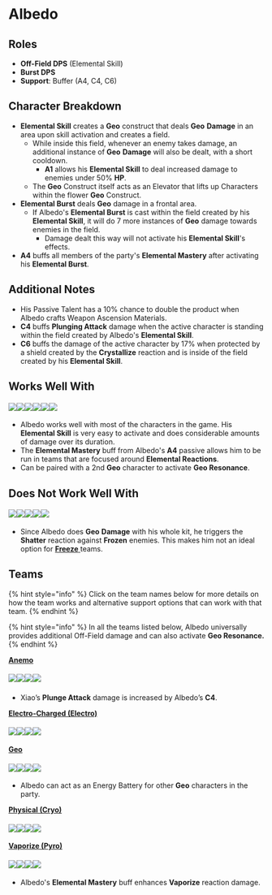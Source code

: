 # Albedo

## **Roles**

* **Off-Field DPS** (Elemental Skill)
* **Burst DPS**
* **Support**: Buffer (A4, C4, C6)

## **Character Breakdown**

* **Elemental Skill** creates a **Geo** construct that deals **Geo** **Damage** in an area upon skill activation and creates a field.
  * While inside this field, whenever an enemy takes damage, an additional instance of **Geo** **Damage** will also be dealt, with a short cooldown.
    * **A1** allows his **Elemental Skill** to deal increased damage to enemies under 50% **HP**.
  * The **Geo** Construct itself acts as an Elevator that lifts up Characters within the flower **Geo** Construct.
* **Elemental Burst** deals **Geo** damage in a frontal area.
  * If Albedo's **Elemental Burst** is cast within the field created by his **Elemental Skill**, it will do 7 more instances of **Geo** damage towards enemies in the field.
    * Damage dealt this way will not activate his **Elemental Skill**'s effects.
* **A4** buffs all members of the party's **Elemental Mastery** after activating his **Elemental Burst**.

## **Additional Notes**

* His Passive Talent has a 10% chance to double the product when Albedo crafts Weapon Ascension Materials.
* **C4** buffs **Plunging Attack** damage when the active character is standing within the field created by Albedo's **Elemental Skill**.
* **C6** buffs the damage of the active character by 17% when protected by a shield created by the **Crystallize** reaction and is inside of the field created by his **Elemental Skill**.

## **Works Well With**

#### ![](../../.gitbook/assets/Element\_Anemo.webp)![](../../.gitbook/assets/Element\_Cryo.webp)![](../../.gitbook/assets/Element\_Electro.webp)![](../../.gitbook/assets/Element\_Hydro.webp)![](../../.gitbook/assets/Element\_Pyro.webp)![](../../.gitbook/assets/Element\_Geo.webp)

* Albedo works well with most of the characters in the game. His **Elemental Skill** is very easy to activate and does considerable amounts of damage over its duration.
* The **Elemental Mastery** buff from Albedo's **A4** passive allows him to be run in teams that are focused around **Elemental Reactions**.
* Can be paired with a 2nd **Geo** character to activate **Geo Resonance**.

## **Does Not Work Well With**

#### ![](../../.gitbook/assets/UI\_AvatarIcon\_Ayaka.png)![](../../.gitbook/assets/UI\_AvatarIcon\_Chongyun.png)![](../../.gitbook/assets/UI\_AvatarIcon\_Ganyu.png)![](../../.gitbook/assets/UI\_AvatarIcon\_Kaeya.png)![](../../.gitbook/assets/UI\_AvatarIcon\_Rosaria.png)

* Since Albedo does **Geo** **Damage** with his whole kit, he triggers the **Shatter** reaction against **Frozen** enemies. This makes him not an ideal option for [**Freeze** ](../../teams/freeze.md)teams.

## **Teams**

{% hint style="info" %}
Click on the team names below for more details on how the team works and alternative support options that can work with that team.
{% endhint %}

{% hint style="info" %}
In all the teams listed below, Albedo universally provides additional Off-Field damage and can also activate **Geo Resonance.**
{% endhint %}

[**Anemo**](../../teams/anemo.md)

#### ![](../../.gitbook/assets/UI\_AvatarIcon\_Xiao.png)![](../../.gitbook/assets/UI\_AvatarIcon\_Jean.png)![](../../.gitbook/assets/UI\_AvatarIcon\_Albedo.png)![](../../.gitbook/assets/UI\_AvatarIcon\_Zhongli.png)​​

* Xiao’s **Plunge Attack** damage is increased by Albedo’s **C4**.

[**Electro-Charged (Electro)**](../../teams/electro-charged.md)

#### ![](../../.gitbook/assets/UI\_AvatarIcon\_Keqing.png)![](../../.gitbook/assets/UI\_AvatarIcon\_Xingqiu.png)![](../../.gitbook/assets/UI\_AvatarIcon\_Albedo.png)![](../../.gitbook/assets/UI\_AvatarIcon\_Zhongli.png)

[**Geo**](../../teams/geo.md)

#### ![](../../.gitbook/assets/UI\_AvatarIcon\_Ningguang.png)![](../../.gitbook/assets/UI\_AvatarIcon\_Albedo.png)![](../../.gitbook/assets/UI\_AvatarIcon\_Xiangling.png)![](../../.gitbook/assets/UI\_AvatarIcon\_Bennett.png)

* Albedo can act as an Energy Battery for other **Geo** characters in the party.

[**Physical (Cryo)**](../../teams/physical-cryo.md)

#### ![](../../.gitbook/assets/UI\_AvatarIcon\_Eula.png)![](../../.gitbook/assets/UI\_AvatarIcon\_Fischl.png)![](../../.gitbook/assets/UI\_AvatarIcon\_Albedo.png)![](../../.gitbook/assets/UI\_AvatarIcon\_Zhongli.png)

[**Vaporize (Pyro)**](../../teams/reverse-vaporize.md)

#### ![](../../.gitbook/assets/UI\_AvatarIcon\_Hutao.png)![](../../.gitbook/assets/UI\_AvatarIcon\_Xingqiu.png)![](../../.gitbook/assets/UI\_AvatarIcon\_Albedo.png)![](../../.gitbook/assets/UI\_AvatarIcon\_Zhongli.png)

* Albedo's **Elemental Mastery** buff enhances **Vaporize** reaction damage.

